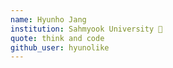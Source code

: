 ```yaml
---
name: Hyunho Jang
institution: Sahmyook University 🚩 
quote: think and code 
github_user: hyunolike
---
```

